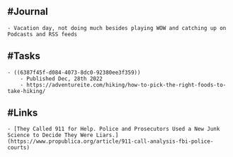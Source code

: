 ## #Journal
	- Vacation day, not doing much besides playing WOW and catching up on Podcasts and RSS feeds
## #Tasks
	- ((6387f45f-d084-4073-8dc0-92380ee3f359))
		- Published Dec, 28th 2022
		- https://adventureite.com/hiking/how-to-pick-the-right-foods-to-take-hiking/
## #Links
	- [They Called 911 for Help. Police and Prosecutors Used a New Junk Science to Decide They Were Liars.](https://www.propublica.org/article/911-call-analysis-fbi-police-courts)